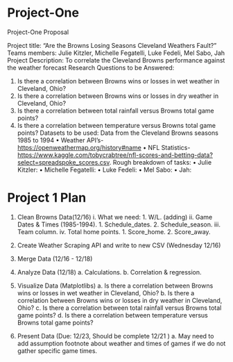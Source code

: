 # Project-One
Project-One Proposal

Project title: “Are the Browns Losing Seasons Cleveland Weathers Fault?”
Teams members:  Julie Kitzler, Michelle Fegatelli, Luke Fedeli, Mel Sabo, Jah	 
Project Description:  To correlate the Cleveland Browns performance against the weather forecast 
Research Questions to be Answered:
1.	Is there a correlation between Browns wins or losses in wet weather in Cleveland, Ohio?
2.	Is there a correlation between Browns wins or losses in dry weather in Cleveland, Ohio?
3.	 Is there a correlation between total rainfall versus Browns total game points?
4.	Is there a correlation between temperature versus Browns total game points?
Datasets to be used: Data from the Cleveland Browns seasons 1985 to 1994
•	Weather API’s- https://openweathermap.org/history#name 
•	NFL Statistics- https://www.kaggle.com/tobycrabtree/nfl-scores-and-betting-data?select=spreadspoke_scores.csv. 
Rough breakdown of tasks:
•	 Julie Kitzler:
•	 Michelle Fegatelli:
•	 Luke Fedeli:
•	 Mel Sabo:
•	Jah:

# Project 1 Plan 
1.	Clean Browns Data(12/16)
    i.	What we need:
        1. W/L. (adding) 
    ii.	Game Dates & Times (1985-1994).
        1. Schedule_dates.
        2. Schedule_season.	
    iii. Team column.
    iv.	Total home points.
        1. Score_home.
        2. Score_away.
        
2.	Create Weather Scraping API and write to new CSV (Wednesday 12/16)

3.	Merge Data (12/16 - 12/18)

4.	Analyze Data (12/18)
    a.	Calculations. 
    b.	Correlation & regression.
    
5.	Visualize Data (Matplotlibs)
    a.	Is there a correlation between Browns wins or losses in wet weather in Cleveland, Ohio?
    b.	Is there a correlation between Browns wins or losses in dry weather in Cleveland, Ohio?
    c.	Is there a correlation between total rainfall versus Browns total game points?
    d.	Is there a correlation between temperature versus Browns total game points?
    
6.	Present Data (Due: 12/23, Should be complete 12/21 )
    a.	May need to add assumption footnote about weather and times of games if we do not gather specific game times.
